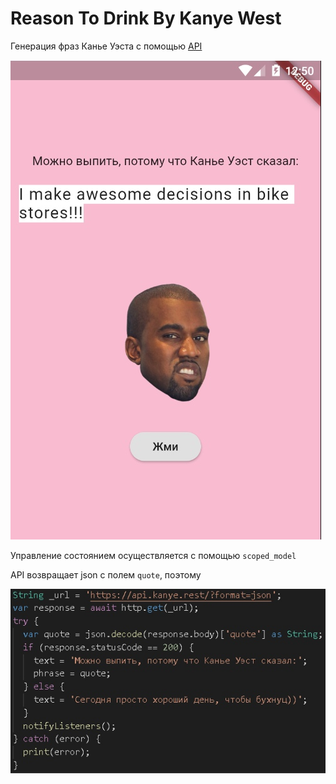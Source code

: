 # Reason To Drink By Kanye West

Генерация фраз Канье Уэста с помощью [API](https://api.kanye.rest/)


![imageAlt](https://github.com/bonsoirelliot/images/blob/main/1.jpg)

Управление состоянием осуществляется с помощью `scoped_model`

API возвращает json с полем `quote`, поэтому


![imageAlt](https://github.com/bonsoirelliot/images/blob/main/2.jpg)
